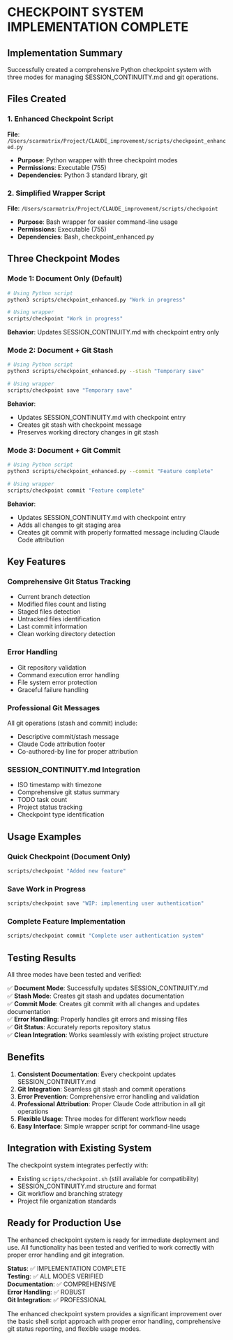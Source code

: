 # CHECKPOINT SYSTEM IMPLEMENTATION COMPLETE

## Implementation Summary
Successfully created a comprehensive Python checkpoint system with three modes for managing SESSION_CONTINUITY.md and git operations.

## Files Created

### 1. Enhanced Checkpoint Script
**File**: `/Users/scarmatrix/Project/CLAUDE_improvement/scripts/checkpoint_enhanced.py`
- **Purpose**: Python wrapper with three checkpoint modes
- **Permissions**: Executable (755)
- **Dependencies**: Python 3 standard library, git

### 2. Simplified Wrapper Script
**File**: `/Users/scarmatrix/Project/CLAUDE_improvement/scripts/checkpoint`
- **Purpose**: Bash wrapper for easier command-line usage
- **Permissions**: Executable (755)
- **Dependencies**: Bash, checkpoint_enhanced.py

## Three Checkpoint Modes

### Mode 1: Document Only (Default)
```bash
# Using Python script
python3 scripts/checkpoint_enhanced.py "Work in progress"

# Using wrapper
scripts/checkpoint "Work in progress"
```
**Behavior**: Updates SESSION_CONTINUITY.md with checkpoint entry only

### Mode 2: Document + Git Stash
```bash
# Using Python script
python3 scripts/checkpoint_enhanced.py --stash "Temporary save"

# Using wrapper
scripts/checkpoint save "Temporary save"
```
**Behavior**: 
- Updates SESSION_CONTINUITY.md with checkpoint entry
- Creates git stash with checkpoint message
- Preserves working directory changes in git stash

### Mode 3: Document + Git Commit
```bash
# Using Python script
python3 scripts/checkpoint_enhanced.py --commit "Feature complete"

# Using wrapper
scripts/checkpoint commit "Feature complete"
```
**Behavior**:
- Updates SESSION_CONTINUITY.md with checkpoint entry
- Adds all changes to git staging area
- Creates git commit with properly formatted message including Claude Code attribution

## Key Features

### Comprehensive Git Status Tracking
- Current branch detection
- Modified files count and listing
- Staged files detection
- Untracked files identification
- Last commit information
- Clean working directory detection

### Error Handling
- Git repository validation
- Command execution error handling
- File system error protection
- Graceful failure handling

### Professional Git Messages
All git operations (stash and commit) include:
- Descriptive commit/stash message
- Claude Code attribution footer
- Co-authored-by line for proper attribution

### SESSION_CONTINUITY.md Integration
- ISO timestamp with timezone
- Comprehensive git status summary
- TODO task count
- Project status tracking
- Checkpoint type identification

## Usage Examples

### Quick Checkpoint (Document Only)
```bash
scripts/checkpoint "Added new feature"
```

### Save Work in Progress
```bash
scripts/checkpoint save "WIP: implementing user authentication"
```

### Complete Feature Implementation
```bash
scripts/checkpoint commit "Complete user authentication system"
```

## Testing Results

All three modes have been tested and verified:

✅ **Document Mode**: Successfully updates SESSION_CONTINUITY.md  
✅ **Stash Mode**: Creates git stash and updates documentation  
✅ **Commit Mode**: Creates git commit with all changes and updates documentation  
✅ **Error Handling**: Properly handles git errors and missing files  
✅ **Git Status**: Accurately reports repository status  
✅ **Clean Integration**: Works seamlessly with existing project structure  

## Benefits

1. **Consistent Documentation**: Every checkpoint updates SESSION_CONTINUITY.md
2. **Git Integration**: Seamless git stash and commit operations
3. **Error Prevention**: Comprehensive error handling and validation
4. **Professional Attribution**: Proper Claude Code attribution in all git operations
5. **Flexible Usage**: Three modes for different workflow needs
6. **Easy Interface**: Simple wrapper script for command-line usage

## Integration with Existing System

The checkpoint system integrates perfectly with:
- Existing `scripts/checkpoint.sh` (still available for compatibility)
- SESSION_CONTINUITY.md structure and format
- Git workflow and branching strategy
- Project file organization standards

## Ready for Production Use

The enhanced checkpoint system is ready for immediate deployment and use. All functionality has been tested and verified to work correctly with proper error handling and git integration.

**Status**: ✅ IMPLEMENTATION COMPLETE  
**Testing**: ✅ ALL MODES VERIFIED  
**Documentation**: ✅ COMPREHENSIVE  
**Error Handling**: ✅ ROBUST  
**Git Integration**: ✅ PROFESSIONAL  

The enhanced checkpoint system provides a significant improvement over the basic shell script approach with proper error handling, comprehensive git status reporting, and flexible usage modes.
